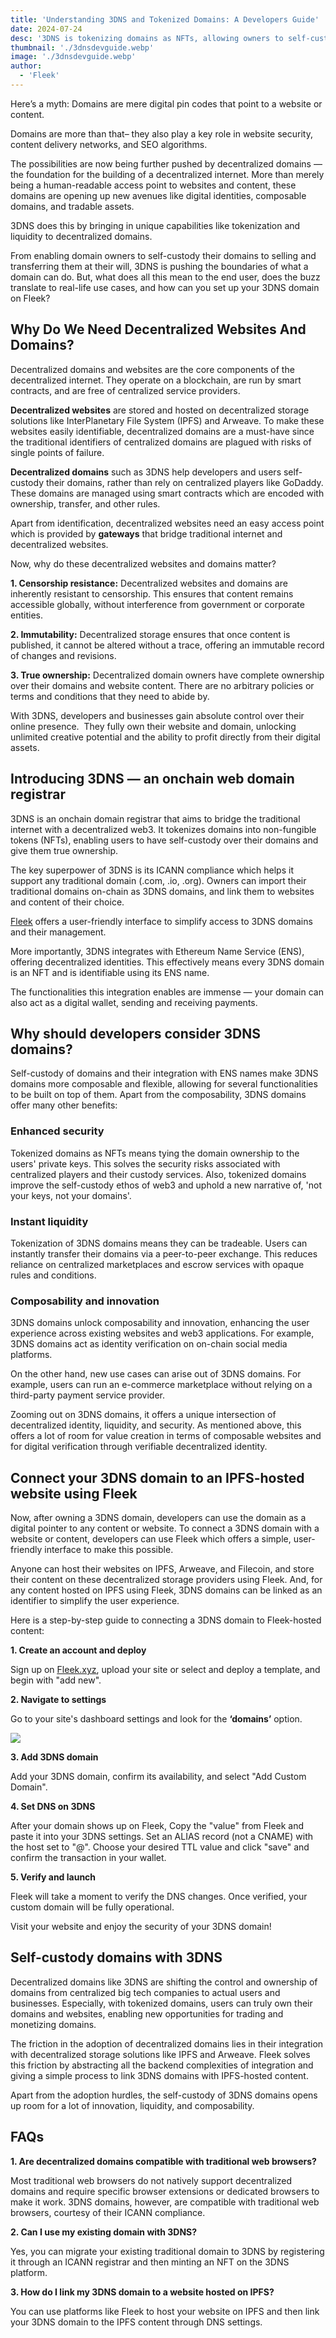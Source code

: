 ```yaml
---
title: 'Understanding 3DNS and Tokenized Domains: A Developers Guide'
date: 2024-07-24
desc: '3DNS is tokenizing domains as NFTs, allowing owners to self-custody their domains. Explore how 3DNS is redefining what domains can do.'
thumbnail: './3dnsdevguide.webp'
image: './3dnsdevguide.webp'
author:
  - 'Fleek'
---
```


Here’s a myth: Domains are mere digital pin codes that point to a website or content.

Domains are more than that– they also play a key role in website security, content delivery networks, and SEO algorithms.

The possibilities are now being further pushed by decentralized domains — the foundation for the building of a decentralized internet. More than merely being a human-readable access point to websites and content, these domains are opening up new avenues like digital identities, composable domains, and tradable assets.

3DNS does this by bringing in unique capabilities like tokenization and liquidity to decentralized domains.

From enabling domain owners to self-custody their domains to selling and transferring them at their will, 3DNS is pushing the boundaries of what a domain can do. But, what does all this mean to the end user, does the buzz translate to real-life use cases, and how can you set up your 3DNS domain on Fleek?

## **Why Do We Need Decentralized Websites And Domains?**

Decentralized domains and websites are the core components of the decentralized internet. They operate on a blockchain, are run by smart contracts, and are free of centralized service providers.

**Decentralized websites** are stored and hosted on decentralized storage solutions like InterPlanetary File System (IPFS) and Arweave. To make these websites easily identifiable, decentralized domains are a must-have since the traditional identifiers of centralized domains are plagued with risks of single points of failure.

**Decentralized domains** such as 3DNS help developers and users self-custody their domains, rather than rely on centralized players like GoDaddy. These domains are managed using smart contracts which are encoded with ownership, transfer, and other rules.

Apart from identification, decentralized websites need an easy access point which is provided by **gateways** that bridge traditional internet and decentralized websites.

Now, why do these decentralized websites and domains matter?

**1. Censorship resistance:** Decentralized websites and domains are inherently resistant to censorship. This ensures that content remains accessible globally, without interference from government or corporate entities.

**2. Immutability:** Decentralized storage ensures that once content is published, it cannot be altered without a trace, offering an immutable record of changes and revisions.

**3. True ownership:** Decentralized domain owners have complete ownership over their domains and website content. There are no arbitrary policies or terms and conditions that they need to abide by.

With 3DNS, developers and businesses gain absolute control over their online presence.  They fully own their website and domain, unlocking unlimited creative potential and the ability to profit directly from their digital assets.

## **Introducing 3DNS — an onchain web domain registrar**

3DNS is an onchain domain registrar that aims to bridge the traditional internet with a decentralized web3. It tokenizes domains into non-fungible tokens (NFTs), enabling users to have self-custody over their domains and give them true ownership.

The key superpower of 3DNS is its ICANN compliance which helps it support any traditional domain (.com, .io, .org). Owners can import their traditional domains on-chain as 3DNS domains, and link them to websites and content of their choice.

<u>[Fleek](https://fleek.xyz/)</u> offers a user-friendly interface to simplify access to 3DNS domains and their management.

More importantly, 3DNS integrates with Ethereum Name Service (ENS), offering decentralized identities. This effectively means every 3DNS domain is an NFT and is identifiable using its ENS name.

The functionalities this integration enables are immense — your domain can also act as a digital wallet, sending and receiving payments.

## **Why should developers consider 3DNS domains?**

Self-custody of domains and their integration with ENS names make 3DNS domains more composable and flexible, allowing for several functionalities to be built on top of them. Apart from the composability, 3DNS domains offer many other benefits:

### **Enhanced security**

Tokenized domains as NFTs means tying the domain ownership to the users' private keys. This solves the security risks associated with centralized players and their custody services. Also, tokenized domains improve the self-custody ethos of web3 and uphold a new narrative of, 'not your keys, not your domains'.

### **Instant liquidity**

Tokenization of 3DNS domains means they can be tradeable. Users can instantly transfer their domains via a peer-to-peer exchange. This reduces reliance on centralized marketplaces and escrow services with opaque rules and conditions.

### **Composability and innovation**

3DNS domains unlock composability and innovation, enhancing the user experience across existing websites and web3 applications. For example, 3DNS domains act as identity verification on on-chain social media platforms.

On the other hand, new use cases can arise out of 3DNS domains. For example, users can run an e-commerce marketplace without relying on a third-party payment service provider.

Zooming out on 3DNS domains, it offers a unique intersection of decentralized identity, liquidity, and security. As mentioned above, this offers a lot of room for value creation in terms of composable websites and for digital verification through verifiable decentralized identity.

## **Connect your 3DNS domain to an IPFS-hosted website using Fleek**

Now, after owning a 3DNS domain, developers can use the domain as a digital pointer to any content or website. To connect a 3DNS domain with a website or content, developers can use Fleek which offers a simple, user-friendly interface to make this possible.

Anyone can host their websites on IPFS, Arweave, and Filecoin, and store their content on these decentralized storage providers using Fleek. And, for any content hosted on IPFS using Fleek, 3DNS domains can be linked as an identifier to simplify the user experience.

Here is a step-by-step guide to connecting a 3DNS domain to Fleek-hosted content:

**1. Create an account and deploy**

Sign up on <u>[Fleek.xyz](https://fleek.xyz/)</u>, upload your site or select and deploy a template, and begin with "add new".

**2. Navigate to settings**

Go to your site's dashboard settings and look for the **‘domains’** option.

![](./3dnseg.webp)

**3. Add 3DNS domain**

Add your 3DNS domain, confirm its availability, and select "Add Custom Domain".

**4. Set DNS on 3DNS**

After your domain shows up on Fleek, Copy the "value" from Fleek and paste it into your 3DNS settings. Set an ALIAS record (not a CNAME) with the host set to "@". Choose your desired TTL value and click "save" and confirm the transaction in your wallet.

**5. Verify and launch**

Fleek will take a moment to verify the DNS changes. Once verified, your custom domain will be fully operational.

Visit your website and enjoy the security of your 3DNS domain!

## **Self-custody domains with 3DNS**

Decentralized domains like 3DNS are shifting the control and ownership of domains from centralized big tech companies to actual users and businesses. Especially, with tokenized domains, users can truly own their domains and websites, enabling new opportunities for trading and monetizing domains.

The friction in the adoption of decentralized domains lies in their integration with decentralized storage solutions like IPFS and Arweave. Fleek solves this friction by abstracting all the backend complexities of integration and giving a simple process to link 3DNS domains with IPFS-hosted content.

Apart from the adoption hurdles, the self-custody of 3DNS domains opens up room for a lot of innovation, liquidity, and composability.

## **FAQs**

**1. Are decentralized domains compatible with traditional web browsers?**

Most traditional web browsers do not natively support decentralized domains and require specific browser extensions or dedicated browsers to make it work. 3DNS domains, however, are compatible with traditional web browsers, courtesy of their ICANN compliance.

**2. Can I use my existing domain with 3DNS?**

Yes, you can migrate your existing traditional domain to 3DNS by registering it through an ICANN registrar and then minting an NFT on the 3DNS platform.

**3. How do I link my 3DNS domain to a website hosted on IPFS?**

You can use platforms like Fleek to host your website on IPFS and then link your 3DNS domain to the IPFS content through DNS settings.

